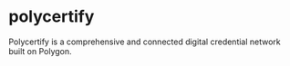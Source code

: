 # polycertify
Polycertify is a comprehensive and connected digital credential network built on Polygon.
